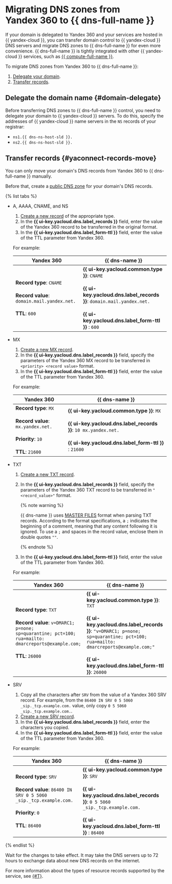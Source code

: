 # Migrating DNS zones from Yandex 360 to {{ dns-full-name }}

If your domain is delegated to Yandex 360 and your services are hosted in {{ yandex-cloud }}, you can transfer domain control to {{ yandex-cloud }} DNS servers and migrate DNS zones to {{ dns-full-name }} for even more convenience. {{ dns-full-name }} is tightly integrated with other {{ yandex-cloud }} services, such as [{{ compute-full-name }}](../../dns/concepts/compute-integration.md).

To migrate DNS zones from Yandex 360 to {{ dns-full-name }}:
1. [Delegate your domain](#domain-delegate).
1. [Transfer records](#yaconnect-records-move).

## Delegate the domain name {#domain-delegate}

Before transferring DNS zones to {{ dns-full-name }} control, you need to delegate your domain to {{ yandex-cloud }} servers. To do this, specify the addresses of {{ yandex-cloud }} name servers in the `NS` records of your registrar:


* `ns1.{{ dns-ns-host-sld }}.`
* `ns2.{{ dns-ns-host-sld }}.`



## Transfer records {#yaconnect-records-move}

You can only move your domain's DNS records from Yandex 360 to {{ dns-full-name }} manually.

Before that, create a [public DNS zone](../../dns/operations/zone-create-public.md) for your domain's DNS records.

{% list tabs %}

- A, AAAA, CNAME, and NS

   1. [Create a new record](../../dns/operations/resource-record-create.md) of the appropriate type.
   1. In the **{{ ui-key.yacloud.dns.label_records }}** field, enter the value of the Yandex 360 record to be transferred in the original format.
   1. In the **{{ ui-key.yacloud.dns.label_form-ttl }}** field, enter the value of the TTL parameter from Yandex 360.

   For example:

   | Yandex 360 | {{ dns-name }} |
   --- | ---
   | **Record type**: `CNAME`</br></br>**Record value**: `domain.mail.yandex.net.`</br></br>**TTL**: `600` | **{{ ui-key.yacloud.common.type }}**: `CNAME`</br></br>**{{ ui-key.yacloud.dns.label_records }}**: `domain.mail.yandex.net.`</br></br>**{{ ui-key.yacloud.dns.label_form-ttl }}** : `600` |

- MX

   1. [Create a new MX record](../../dns/operations/resource-record-create.md).
   1. In the **{{ ui-key.yacloud.dns.label_records }}** field, specify the parameters of the Yandex 360 MX record to be transferred in `<priority> <record value>` format.
   1. In the **{{ ui-key.yacloud.dns.label_form-ttl }}** field, enter the value of the TTL parameter from Yandex 360.

   For example:

   | Yandex 360 | {{ dns-name }} |
   --- | ---
   | **Record type**: `MX`</br></br>**Record value**: `mx.yandex.net.`</br></br>**Priority**: `10`</br></br>**TTL**: `21600` | **{{ ui-key.yacloud.common.type }}**: `MX`</br></br>**{{ ui-key.yacloud.dns.label_records }}**: `10 mx.yandex.net.`</br></br>**{{ ui-key.yacloud.dns.label_form-ttl }}** : `21600` |

- TXT

   1. [Create a new TXT record](../../dns/operations/resource-record-create.md).
   1. In the **{{ ui-key.yacloud.dns.label_records }}** field, specify the parameters of the Yandex 360 TXT record to be transferred in `"<record_value>"` format.

      {% note warning %}

      {{ dns-name }} uses [MASTER FILES](https://www.ietf.org/rfc/rfc1035.html#section-5) format when parsing TXT records. According to the format specifications, a `;` indicates the beginning of a comment, meaning that any content following it is ignored. To use a `;` and spaces in the record value, enclose them in double quotes `""`.

      {% endnote %}

   1. In the **{{ ui-key.yacloud.dns.label_form-ttl }}** field, enter the value of the TTL parameter from Yandex 360.

   For example:

   | Yandex 360 | {{ dns-name }} |
   --- | ---
   | **Record type**: `TXT`</br></br>**Record value**: `v=DMARC1; p=none;`</br>`sp=quarantine; pct=100;`</br>`rua=mailto: dmarcreports@example.com;`</br></br>**TTL**: `26000` | **{{ ui-key.yacloud.common.type }}**: `TXT`</br></br>**{{ ui-key.yacloud.dns.label_records }}**: `"v=DMARC1; p=none;`</br>`sp=quarantine; pct=100;`</br>`rua=mailto: dmarcreports@example.com;"`</br></br>**{{ ui-key.yacloud.dns.label_form-ttl }}**: `26000` |

- SRV

   1. Copy all the characters after `SRV` from the value of a Yandex 360 SRV record. For example, from the `86400 IN SRV 0 5 5060 _sip._tcp.example.com.` value, only copy `0 5 5060 _sip._tcp.example.com.`.
   1. [Create a new SRV record](../../dns/operations/resource-record-create.md).
   1. In the **{{ ui-key.yacloud.dns.label_records }}** field, enter the characters you copied.
   1. In the **{{ ui-key.yacloud.dns.label_form-ttl }}** field, enter the value of the TTL parameter from Yandex 360.

   For example:

   | Yandex 360 | {{ dns-name }} |
   --- | ---
   | **Record type**: `SRV`</br></br>**Record value**: `86400 IN SRV 0 5 5060 _sip._tcp.example.com.`</br></br>**Priority**: `0`</br></br>**TTL**: `86400` | **{{ ui-key.yacloud.common.type }}**: `SRV`</br></br>**{{ ui-key.yacloud.dns.label_records }}**: `0 5 5060 _sip._tcp.example.com.`</br></br>**{{ ui-key.yacloud.dns.label_form-ttl }}** : `86400` |

{% endlist %}

Wait for the changes to take effect. It may take the DNS servers up to 72 hours to exchange data about new DNS records on the internet.

For more information about the types of resource records supported by the service, see [{#T}](../../dns/concepts/resource-record.md).

